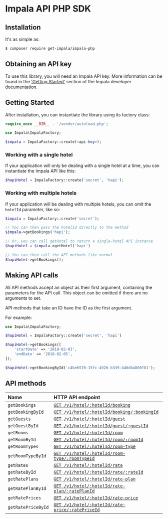 # Impala API PHP SDK

## Installation

It's as simple as:

```bash
$ composer require get-impala/impala-php
```

## Obtaining an API key

To use this library, you will need an Impala API key. More information can be
found in the ['Getting Started'][getting-started] section of the Impala developer documentation.

## Getting Started

After installation, you can instantiate the library using its factory class:

```php
require_once __DIR__ . '/vendor/autoload.php';

use Impala\ImpalaFactory;

$impala = ImpalaFactory::create(<api-key>);
```

### Working with a single hotel

If your application will only be dealing with a single hotel at a time,
you can instantiate the Impala API like this:

```php
$hapiHotel = ImpalaFactory::create('secret', 'hapi');
```

### Working with multiple hotels

If your application will be dealing with multiple hotels, you can omit the `hotelId`
parameter, like so:

```php
$impala = ImpalaFactory::create('secret');

// You can then pass the hotelId directly to the method
$impala->getBookings('hapi');

// Or, you can call getHotel to return a single-hotel API instance
$hapiHotel = $impala->getHotel('hapi')

// You can then call the API methods like normal
$hapiHotel->getBookings();
```

## Making API calls

All API methods accept an object as their first argument, containing the parameters for the API call. This object can be omitted if there are no arguments to set.

API methods that take an ID have the ID as the first argument.

For example:

```php
use Impala\ImpalaFactory;

$hapiHotel = ImpalaFactory::create('secret', 'hapi')

$hapiHotel->getBookings([
    'startDate' => '2018-02-03',
    'endDate' => '2018-02-05',
]);

$hapiHotel->getBookingById('c4be6570-15fc-4926-b339-446db4800f81');
```

## API methods

| Name               | HTTP API endpoint                                                  |
|:-------------------|:-------------------------------------------------------------------|
| `getBookings`      | [`GET /v1/hotel/:hotelId/booking`][type-booking]                   |
| `getBookingById`   | [`GET /v1/hotel/:hotelId/booking/:bookingId`][type-booking]        |
| `getGuests`        | [`GET /v1/hotel/:hotelId/guest`][type-guest]                       |
| `getGuestById`     | [`GET /v1/hotel/:hotelId/guest/:guestId`][type-guest]              |
| `getRooms`         | [`GET /v1/hotel/:hotelId/room`][type-room]                         |
| `getRoomById`      | [`GET /v1/hotel/:hotelId/room/:roomId`][type-room]                 |
| `getRoomTypes`     | [`GET /v1/hotel/:hotelId/room-type`][type-roomtype]                |
| `getRoomTypeById`  | [`GET /v1/hotel/:hotelId/room-type/:roomTypeId`][type-roomtype]    |
| `getRates`         | [`GET /v1/hotel/:hotelId/rate`][type-rate]                         |
| `getRateById`      | [`GET /v1/hotel/:hotelId/rate/:rateId`][type-rate]                 |
| `getRatePlans`     | [`GET /v1/hotel/:hotelId/rate-plan`][type-rateplan]                |
| `getRatePlanById`  | [`GET /v1/hotel/:hotelId/rate-plan/:ratePlanId`][type-rateplan]    |
| `getRatePrices`    | [`GET /v1/hotel/:hotelId/rate-price`][type-rateprice]              |
| `getRatePriceById` | [`GET /v1/hotel/:hotelId/rate-price/:ratePriceId`][type-rateprice] |

[getting-started]: https://docs.getimpala.com/#getting-started
[type-booking]: https://docs.getimpala.com/#booking
[type-guest]: https://docs.getimpala.com/#guest
[type-room]: https://docs.getimpala.com/#room
[type-roomtype]: https://docs.getimpala.com/#room-type
[type-rate]: https://docs.getimpala.com/#rate
[type-rateplan]: https://docs.getimpala.com/#rate-plan
[type-rateprice]: https://docs.getimpala.com/#rate-price